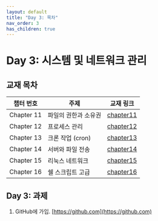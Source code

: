 ```yaml
---
layout: default
title: "Day 3: 목차"
nav_order: 3
has_children: true
---
```


# Day 3: 시스템 및 네트워크 관리

## 교재 목차

| 챕터 번호  | 주제                     | 교재 링크              |
|------------|--------------------------|-------------------------|
| Chapter 11 | 파일의 권한과 소유권      | [chapter11](chapter11/) |
| Chapter 12 | 프로세스 관리       | [chapter12](chapter12/) |
| Chapter 13 | 크론 작업 (cron)          | [chapter13](chapter13/) |
| Chapter 14 | 서버와 파일 전송          | [chapter14](chapter14/) |
| Chapter 15 | 리눅스 네트워크            | [chapter15](chapter15/) |
| Chapter 16 | 쉘 스크립트 고급           | [chapter16](chapter16/) |

## Day 3: 과제

1. GitHub에 가입. [https://github.com](https://github.com)


